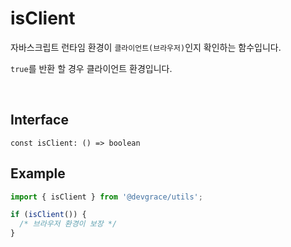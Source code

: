 # isClient

자바스크립트 런타임 환경이 `클라이언트(브라우저)`인지 확인하는 함수입니다.

`true`를 반환 할 경우 클라이언트 환경입니다.

<br />

## Interface
```tsx
const isClient: () => boolean
```

## Example
```ts
import { isClient } from '@devgrace/utils';

if (isClient()) {
  /* 브라우저 환경이 보장 */
}
```